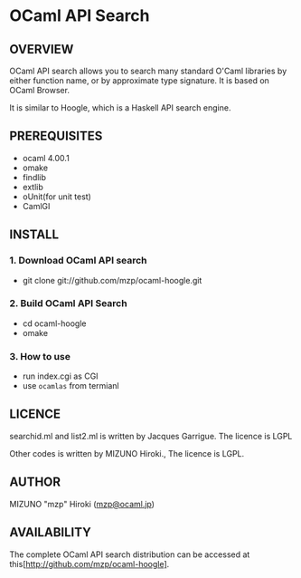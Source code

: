 OCaml API Search
===========================================

OVERVIEW
--------

OCaml API search allows you to search many standard O'Caml libraries
by either function name, or by approximate type signature. It is based
on OCaml Browser.

It is similar to Hoogle, which is a Haskell API search engine.

PREREQUISITES
-------------

* ocaml 4.00.1
* omake
* findlib
* extlib
* oUnit(for unit test)
* CamlGI

INSTALL
-------

### 1. Download OCaml API search ###

* git clone git://github.com/mzp/ocaml-hoogle.git

### 2. Build OCaml API Search ###

* cd ocaml-hoogle
* omake

### 3. How to use ###

* run index.cgi as CGI
* use `ocamlas` from termianl


LICENCE
-------
searchid.ml and list2.ml is written by Jacques Garrigue. The licence is LGPL

Other codes is written by MIZUNO Hiroki., The licence is LGPL.

AUTHOR
------
MIZUNO "mzp" Hiroki (mzp@ocaml.jp)

AVAILABILITY
------------
The complete OCaml API search  distribution can be accessed at this[http://github.com/mzp/ocaml-hoogle].
